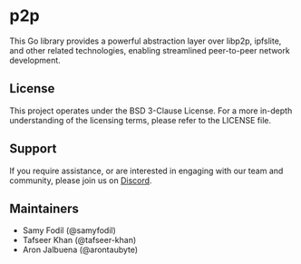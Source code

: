 # p2p

This Go library provides a powerful abstraction layer over libp2p, ipfslite, and other related technologies, enabling streamlined peer-to-peer network development.

## License

This project operates under the BSD 3-Clause License. For a more in-depth understanding of the licensing terms, please refer to the LICENSE file.

## Support

If you require assistance, or are interested in engaging with our team and community, please join us on [Discord](https://discord.gg/taubyte).

## Maintainers

 - Samy Fodil (@samyfodil)
 - Tafseer Khan (@tafseer-khan)
 - Aron Jalbuena (@arontaubyte)